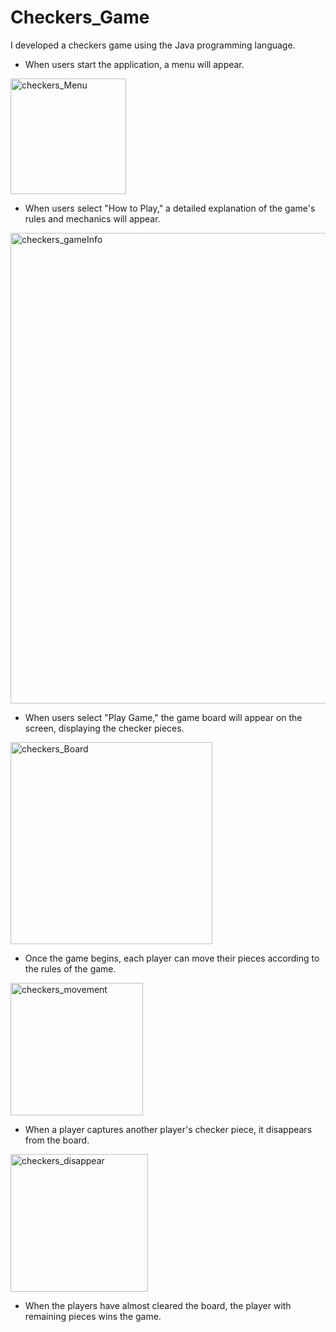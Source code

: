 # Checkers_Game

I developed a checkers game using the Java programming language.

- When users start the application, a menu will appear.

<img width="185" alt="checkers_Menu" src="https://github.com/ghadeerSha/Checkers_Game/assets/167367841/d480d621-c02d-48ce-ba95-8fc97096caeb">

- When users select "How to Play," a detailed explanation of the game's rules and mechanics will appear.

<img width="753" alt="checkers_gameInfo" src="https://github.com/ghadeerSha/Checkers_Game/assets/167367841/285db39f-aa26-4c22-bd57-69bb2c029805">

- When users select "Play Game," the game board will appear on the screen, displaying the checker pieces.

<img width="323" alt="checkers_Board" src="https://github.com/ghadeerSha/Checkers_Game/assets/167367841/795ab638-1dc1-46c7-a3cc-667cdcfd856d">

- Once the game begins, each player can move their pieces according to the rules of the game.

<img width="212" alt="checkers_movement" src="https://github.com/ghadeerSha/Checkers_Game/assets/167367841/40c5f242-27af-4633-a52a-62fce1d82a54">

- When a player captures another player's checker piece, it disappears from the board.

<img width="220" alt="checkers_disappear" src="https://github.com/ghadeerSha/Checkers_Game/assets/167367841/725ff7c0-85cf-4129-bb4d-32b95a07d640">

- When the players have almost cleared the board, the player with remaining pieces wins the game.




